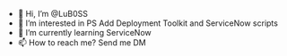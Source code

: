 - 👋 Hi, I’m @LuB0SS
- 👀 I’m interested in PS Add Deployment Toolkit and ServiceNow scripts
- 🌱 I’m currently learning ServiceNow
- 📫 How to reach me? Send me DM

<!---
LuB0SS/LuB0SS is a ✨ special ✨ repository because its `README.md` (this file) appears on your GitHub profile.
You can click the Preview link to take a look at your changes.
--->
